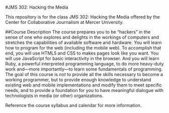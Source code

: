 #JMS 302: Hacking the Media

This repository is for the class JMS 302: Hacking the Media offered by the Center for Collaborative Journalism at Mercer University.

##Course Description
The course prepares you to be “hackers” in the sense of one who explores and delights in the workings of computers and stretches the capabilities of available software and hardware. You will learn how to program for the web (including the mobile web). To accomplish that end, you will use HTML5 and CSS to makes pages look like you want. You will use JavaScript for basic interactivity in the browser. And you will learn Ruby, a powerful interpreted programming language, to do more heavy-duty work and—more importantly—to learn some fundamentals of programming. The goal of this course is *not* to provide all the skills necessary to become a working programmer, but to provide enough knowledge to understand existing web and mobile implementations and modify them to meet specific needs, and to provide a foundation for you to have meaningful dialogue with technologists in media (or other) organizations. 

Reference the course syllabus and calendar for more information.
